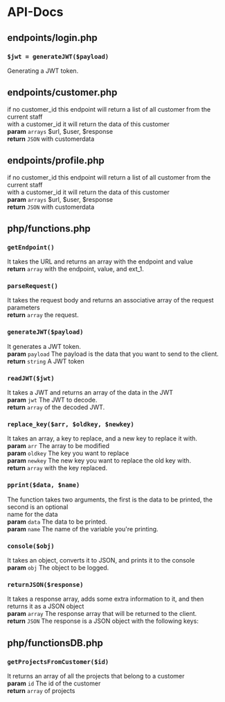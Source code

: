 # API-Docs
 
 
## endpoints/login.php

### `$jwt = generateJWT($payload)`  
Generating a JWT token.  
 
 
## endpoints/customer.php
if no customer_id this endpoint will return a list of all customer from the current staff  
with a customer_id it will return the data of this customer  
**param** ` arrays ` $url, $user, $response  
**return** ` JSON ` with customerdata  
 
 
## endpoints/profile.php
if no customer_id this endpoint will return a list of all customer from the current staff  
with a customer_id it will return the data of this customer  
**param** ` arrays ` $url, $user, $response  
**return** ` JSON ` with customerdata  
 
 
## php/functions.php

### `getEndpoint()`  
It takes the URL and returns an array with the endpoint and value  
**return** ` array ` with the endpoint, value, and ext_1.  

### `parseRequest()`  
It takes the request body and returns an associative array of the request parameters  
**return** ` array ` the request.  

### `generateJWT($payload)`  
It generates a JWT token.  
**param** ` payload ` The payload is the data that you want to send to the client.  
**return** ` string ` A JWT token  

### `readJWT($jwt)`  
It takes a JWT and returns an array of the data in the JWT  
**param** ` jwt ` The JWT to decode.  
**return** ` array ` of the decoded JWT.  

### `replace_key($arr, $oldkey, $newkey)`  
It takes an array, a key to replace, and a new key to replace it with.  
**param** ` arr ` The array to be modified  
**param** ` oldkey ` The key you want to replace  
**param** ` newkey ` The new key you want to replace the old key with.  
**return** ` array ` with the key replaced.  

### `pprint($data, $name)`  
The function takes two arguments, the first is the data to be printed, the second is an optional  
name for the data  
**param** ` data ` The data to be printed.  
**param** ` name ` The name of the variable you're printing.  

### `console($obj)`  
It takes an object, converts it to JSON, and prints it to the console  
**param** ` obj ` The object to be logged.  

### `returnJSON($response)`  
It takes a response array, adds some extra information to it, and then returns it as a JSON object  
**param** ` array ` The response array that will be returned to the client.  
**return** ` JSON ` The response is a JSON object with the following keys:  
 
 
## php/functionsDB.php

### `getProjectsFromCustomer($id)`  
It returns an array of all the projects that belong to a customer  
**param** ` id ` The id of the customer  
**return** ` array ` of projects  
